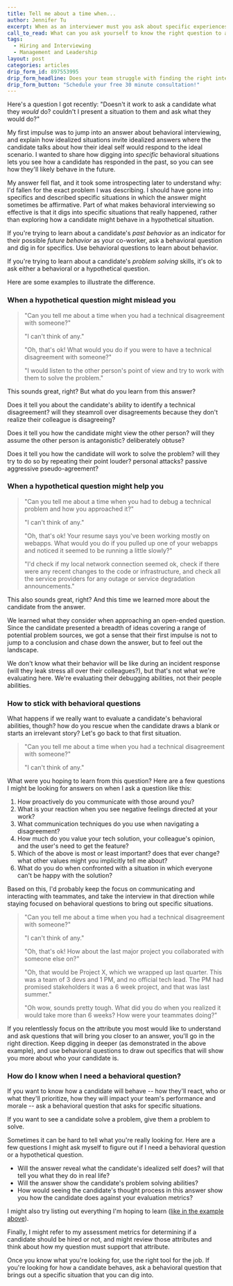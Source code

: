 ```yaml
---
title: Tell me about a time when...
author: Jennifer Tu
excerpt: When as an interviewer must you ask about specific experiences, and when can you ask what a candidate would do in a hypothetical situation?
call_to_read: What can you ask yourself to know the right question to ask?
tags:
  - Hiring and Interviewing
  - Management and Leadership
layout: post
categories: articles
drip_form_id: 897553995
drip_form_headline: Does your team struggle with finding the right interview questions? or with being certain in their hire/no-hire decision after an interview?  <a href="/products/interviewer-skills-for-engineers-and-hiring-managers">We have a workshop for that.</a>  Get in touch to learn more about the workshop!
drip_form_button: "Schedule your free 30 minute consultation!"
---
```


Here's a question I got recently: "Doesn't it work to ask a candidate what they _would_ do? couldn't I present a situation to them and ask what they would do?"

My first impulse was to jump into an answer about behavioral interviewing, and explain how idealized situations invite idealized answers where the candidate talks about how their ideal self would respond to the ideal scenario. I wanted to share how digging into _specific_ behavioral situations lets you see how a candidate has responded in the past, so you can see how they'll likely behave in the future.

My answer fell flat, and it took some introspecting later to understand why: I'd fallen for the exact problem I was describing. I should have gone into specifics and described specific situations in which the answer might sometimes be affirmative. Part of what makes behavioral interviewing so effective is that it digs into specific situations that really happened, rather than exploring how a candidate might behave in a hypothetical situation.

If you're trying to learn about a candidate's _past behavior_ as an indicator for their possible _future behavior_ as your co-worker, ask a behavioral question and dig in for specifics. Use behavioral questions to learn about behavior.

If you're trying to learn about a candidate's _problem solving_ skills, it's ok to ask either a behavioral or a hypothetical question.

Here are some examples to illustrate the difference.

### When a hypothetical question might mislead you

> "Can you tell me about a time when you had a technical disagreement with someone?"
>
> "I can't think of any."
>
> "Oh, that's ok! What would you do if you were to have a technical disagreement with someone?"
>
> "I would listen to the other person's point of view and try to work with them to solve the problem."

This sounds great, right? But what do you learn from this answer?

Does it tell you about the candidate's ability to identify a technical disagreement? will they steamroll over disagreements because they don't realize their colleague is disagreeing?

Does it tell you how the candidate might view the other person? will they assume the other person is antagonistic? deliberately obtuse?

Does it tell you how the candidate will work to solve the problem? will they try to do so by repeating their point louder? personal attacks? passive aggressive pseudo-agreement?

### When a hypothetical question might help you

> "Can you tell me about a time when you had to debug a technical problem and how you approached it?"
>
> "I can't think of any."
>
> "Oh, that's ok! Your resume says you've been working mostly on webapps. What would you do if you pulled up one of your webapps and noticed it seemed to be running a little slowly?"
>
> "I'd check if my local network connection seemed ok, check if there were any recent changes to the code or infrastructure, and check all the service providers for any outage or service degradation announcements."

This also sounds great, right? And this time we learned more about the candidate from the answer.

We learned what they consider when approaching an open-ended question.
Since the candidate presented a breadth of ideas covering a range of potential problem sources, we got a sense that their first impulse is not to jump to a conclusion and chase down the answer, but to feel out the landscape.

We don't know what their behavior will be like during an incident response (will they leak stress all over their colleagues?), but that's not what we're evaluating here. We're evaluating their debugging abilities, not their people abilities.

### How to stick with behavioral questions

What happens if we really want to evaluate a candidate's behavioral abilities, though? how do you rescue when the candidate draws a blank or starts an irrelevant story? Let's go back to that first situation.

> "Can you tell me about a time when you had a technical disagreement with someone?"
>
> "I can't think of any."

What were you hoping to learn from this question? Here are a few questions I might be looking for answers on when I ask a question like this:

1. How proactively do you communicate with those around you?
1. What is your reaction when you see negative feelings directed at your work?
1. What communication techniques do you use when navigating a disagreement?
1. How much do you value your tech solution, your colleague's opinion, and the user's need to get the feature?
1. Which of the above is most or least important? does that ever change? what other values might you implicitly tell me about?
1. What do you do when confronted with a situation in which everyone can't be happy with the solution?

Based on this, I'd probably keep the focus on communicating and interacting with teammates, and take the interview in that direction while staying focused on behavioral questions to bring out specific situations.

> "Can you tell me about a time when you had a technical disagreement with someone?"
>
> "I can't think of any."
>
> "Oh, that's ok! How about the last major project you collaborated with someone else on?"
>
> "Oh, that would be Project X, which we wrapped up last quarter. This was a team of 3 devs and 1 PM, and no official tech lead. The PM had promised stakeholders it was a 6 week project, and that was last summer."
>
> "Oh wow, sounds pretty tough. What did you do when you realized it would take more than 6 weeks? How were your teammates doing?"

If you relentlessly focus on the attribute you most would like to understand and ask questions that will bring you closer to an answer, you'll go in the right direction. Keep digging in deeper (as demonstrated in the above example), and use behavioral questions to draw out specifics that will show you more about who your candidate is.

### How do I know when I need a behavioral question?

If you want to know how a candidate will behave -- how they'll react, who or what they'll prioritize, how they will impact your team's performance and morale -- ask a behavioral question that asks for specific situations.

If you want to see a candidate solve a problem, give them a problem to solve.

Sometimes it can be hard to tell what you're really looking for. Here are a few questions I might ask myself to figure out if I need a behavioral question or a hypothetical question.

- Will the answer reveal what the candidate's idealized self does? will that tell you what they do in real life?
- Will the answer show the candidate's problem solving abilities?
- How would seeing the candidate's thought process in this answer show you how the candidate does against your evaluation metrics?

I might also try listing out everything I'm hoping to learn ([like in the example above](#how-to-stick-with-behavioral-questions)).

Finally, I might refer to my assessment metrics for determining if a candidate should be hired or not, and might review those attributes and think about how my question must support that attribute.

Once you know what you're looking for, use the right tool for the job. If you're looking for how a candidate behaves, ask a behavioral question that brings out a specific situation that you can dig into.
